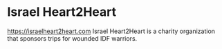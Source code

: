 # Israel Heart2Heart 

https://israelheart2heart.com
Israel Heart2Heart is a charity organization that sponsors trips for wounded IDF warriors.
